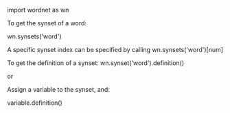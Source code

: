 import wordnet as wn

To get the synset of a word:

wn.synsets('word')

A specific synset index can be specified by calling wn.synsets('word')[num]

  
To get the definition of a synset:
  wn.synset('word').definition()
  
or

Assign a variable to the synset, and:

variable.definition()
  

  
